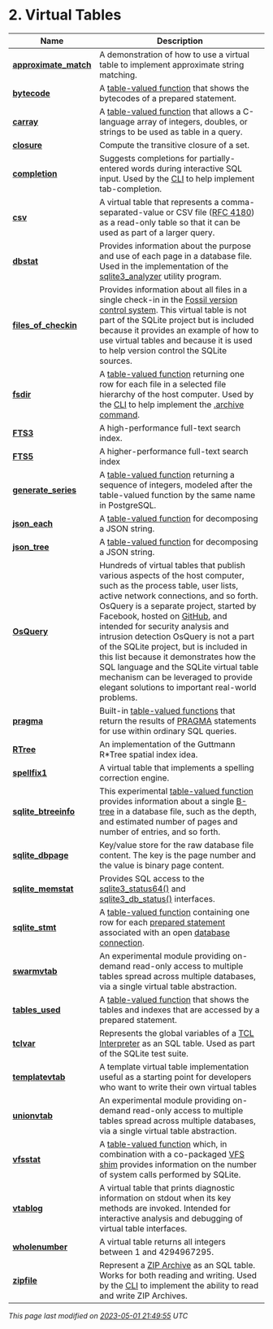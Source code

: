 # 2\. Virtual Tables




| Name | Description |
| --- | --- |
| **[approximate\_match](https://sqlite.org/src/file/ext/misc/amatch.c)** | A demonstration of how to use a virtual table to implement  approximate string matching. |
| **[bytecode](bytecodevtab.html)** | A [table\-valued function](vtab.html#tabfunc2) that shows the bytecodes of a prepared  statement. |
| **[carray](carray.html)** | A [table\-valued function](vtab.html#tabfunc2) that allows a C\-language array of integers,  doubles, or strings to be used as table in a query. |
| **[closure](https://sqlite.org/src/file/ext/misc/closure.c)** | Compute the transitive closure of a set. |
| **[completion](completion.html)** | Suggests completions for partially\-entered words during interactive  SQL input. Used by the [CLI](cli.html) to help implement tab\-completion. |
| **[csv](csv.html)** | A virtual table that represents a comma\-separated\-value or CSV file  ([RFC 4180](https://www.ietf.org/rfc/rfc4180.txt)) as a read\-only  table so that it can be used as part of a larger query. |
| **[dbstat](dbstat.html)** | Provides information about the purpose and use of each page in a  database file. Used in the implementation of the  [sqlite3\_analyzer](sqlanalyze.html) utility program. |
| **[files\_of\_checkin](https://fossil-scm.org/fossil/file/src/foci.c)** | Provides information about all files in a single check\-in in the  [Fossil version control system](https://fossil-scm.org/). This  virtual table is not part of the SQLite project but is included because  it provides an example of how to use virtual tables and because it is  used to help version control the SQLite sources. |
| **[fsdir](https://sqlite.org/src/file/ext/misc/fileio.c)** | A [table\-valued function](vtab.html#tabfunc2) returning one row for each file in a  selected file hierarchy of the host computer. Used by the  [CLI](cli.html) to help implement the [.archive command](cli.html#sqlar). |
| **[FTS3](fts3.html)** | A high\-performance full\-text search index. |
| **[FTS5](fts5.html)** | A higher\-performance full\-text search index |
| **[generate\_series](series.html)** | A [table\-valued function](vtab.html#tabfunc2) returning a sequence of  integers, modeled after the table\-valued function by the same  name in PostgreSQL. |
| **[json\_each](json1.html#jeach)** | A [table\-valued function](vtab.html#tabfunc2) for decomposing a JSON string. |
| **[json\_tree](json1.html#jtree)** | A [table\-valued function](vtab.html#tabfunc2) for decomposing a JSON string. |
| **[OsQuery](https://osquery.readthedocs.io/en/stable/)** | Hundreds of virtual tables that publish various aspects of the  host computer, such as the process table, user lists, active network  connections, and so forth.  OsQuery is a separate project, started by Facebook, hosted on  [GitHub](https://github.com/facebook/osquery), and intended for  security analysis and intrusion detection  OsQuery is not a part of the SQLite project, but is included in this  list because it demonstrates how the SQL language and the  SQLite virtual table mechanism  can be leveraged to provide elegant solutions  to important real\-world problems. |
| **[pragma](pragma.html#pragfunc)** | Built\-in [table\-valued functions](vtab.html#tabfunc2) that return the results of [PRAGMA](pragma.html#syntax)  statements for use within ordinary SQL queries. |
| **[RTree](rtree.html)** | An implementation of the Guttmann R\*Tree spatial index idea. |
| **[spellfix1](spellfix1.html)** | A virtual table that implements a spelling correction engine. |
| **[sqlite\_btreeinfo](https://sqlite.org/src/file/ext/misc/btreeinfo.c)** | This experimental [table\-valued function](vtab.html#tabfunc2) provides information about  a single [B\-tree](fileformat2.html#btree) in a database file, such as the depth, and estimated  number of pages and number of entries, and so forth. |
| **[sqlite\_dbpage](dbpage.html)** | Key/value store for the raw database file content. The key is the  page number and the value is binary page content. |
| **[sqlite\_memstat](memstat.html)** | Provides SQL access to the [sqlite3\_status64()](c3ref/status.html) and  [sqlite3\_db\_status()](c3ref/db_status.html) interfaces. |
| **[sqlite\_stmt](stmt.html)** | A [table\-valued function](vtab.html#tabfunc2) containing one row for each  [prepared statement](c3ref/stmt.html) associated with an open [database connection](c3ref/sqlite3.html). |
| **[swarmvtab](swarmvtab.html#overview)** | An experimental module providing on\-demand read\-only access to  multiple tables spread across multiple databases, via a single  virtual table abstraction. |
| **[tables\_used](bytecodevtab.html)** | A [table\-valued function](vtab.html#tabfunc2) that shows the tables and indexes that  are accessed by a prepared statement. |
| **[tclvar](https://sqlite.org/src/file/src/test_tclvar.c)** | Represents the global variables of a   [TCL Interpreter](https://en.wikipedia.org/wiki/Tcl) as an SQL  table. Used as part of the SQLite test suite. |
| **[templatevtab](https://sqlite.org/src/file/ext/misc/templatevtab.c)** | A template virtual table implementation useful as a starting point  for developers who want to write their own virtual tables |
| **[unionvtab](unionvtab.html)** | An experimental module providing on\-demand read\-only access to  multiple tables spread across multiple databases, via a single  virtual table abstraction. |
| **[vfsstat](https://sqlite.org/src/file/ext/misc/vfsstat.c)** | A [table\-valued function](vtab.html#tabfunc2) which, in combination with a  co\-packaged [VFS shim](vfs.html#shim) provides information on the number of  system calls performed by SQLite. |
| **[vtablog](https://sqlite.org/src/file/ext/misc/vtablog.c)** | A virtual table that prints diagnostic information  on stdout when its key methods are invoked. Intended for  interactive analysis and debugging of virtual table interfaces. |
| **[wholenumber](https://sqlite.org/src/file/ext/misc/wholenumber.c)** | A virtual table returns all integers between 1 and 4294967295\. |
| **[zipfile](zipfile.html)** | Represent a  [ZIP Archive](https://en.wikipedia.org/wiki/Zip_(file_format))  as an SQL table. Works for both reading and writing. Used by  the [CLI](cli.html) to implement the ability to read and write ZIP Archives. |


*This page last modified on [2023\-05\-01 21:49:55](https://sqlite.org/docsrc/honeypot) UTC* 


